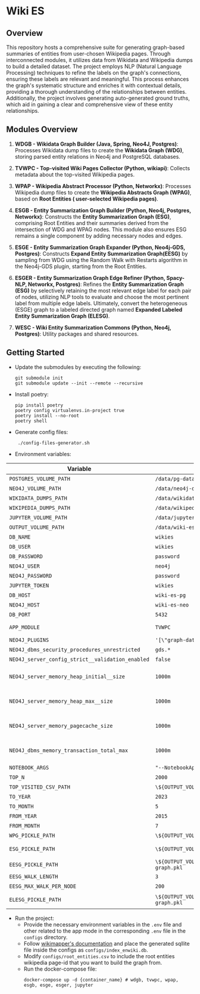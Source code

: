 # Wiki ES

## Overview

This repository hosts a comprehensive suite for generating graph-based summaries of entities from user-chosen Wikipedia
pages. Through interconnected modules, it utilizes data from Wikidata and Wikipedia dumps to build a detailed dataset.
The project employs NLP (Natural Language Processing) techniques to refine the labels on the graph's connections,
ensuring these labels are relevant and meaningful. This process enhances the graph's systematic structure and enriches
it with contextual details, providing a thorough understanding of the relationships between entities.
Additionally, the project involves generating auto-generated ground truths, which aid in gaining a clear and
comprehensive view of these entity relationships.

## Modules Overview

1. **WDGB - Wikidata Graph Builder (Java, Spring, Neo4J, Postgres)**:
   Processes Wikidata dump files to create the **Wikidata Graph (WDG)**, storing parsed entity relations in Neo4j and
   PostgreSQL databases.

2. **TVWPC - Top-visited Wiki Pages Collector (Python, wikiapi)**:
   Collects metadata about the top-visited Wikipedia pages.

3. **WPAP - Wikipedia Abstract Processor (Python, Networkx)**:
   Processes Wikipedia dump files to create the **Wikipedia Abstracts Graph (WPAG)**, based on **Root Entities (
   user-selected Wikipedia pages)**.

4. **ESGB - Entity Summarization Graph Builder (Python, Neo4j, Postgres, Networkx)**:
   Constructs the **Entity Summarization Graph (ESG)**, comprising Root Entities and their summaries derived from the
   intersection of WDG and WPAG nodes. This module also ensures ESG remains a single component by adding necessary nodes
   and edges.

5. **ESGE - Entity Summarization Graph Expander (Python, Neo4j-GDS, Postgres)**:
   Constructs **Expand Entity Summarization Graph(EESG)** by sampling from WDG using the Random Walk with Restarts
   algorithm in the Neo4j-GDS plugin, starting from
   the Root Entities.

6. **ESGER - Entity Summarization Graph Edge Refiner (Python, Spacy-NLP, Networkx, Postgres)**:
   Refines the **Entity Summarization Graph (ESG)** by selectively retaining the most relevant edge label for each
   pair of nodes, utilizing NLP tools to evaluate and choose the most pertinent label from multiple edge labels.
   Ultimately, convert the heterogeneous (ESGE) graph to a labeled directed graph named **Expanded Labeled Entity
   Summarization Graph (ELESG)**.

7. **WESC - Wiki Entity Summarization Commons (Python, Neo4j, Postgres)**:
   Utility packages and shared resources.

## Getting Started

- Update the submodules by executing the following:
   ```shell
   git submodule init
   git submodule update --init --remote --recursive
   ```
- Install poetry:
  ```shell
  pip install poetry
  poetry config virtualenvs.in-project true
  poetry install --no-root
  poetry shell
  ```
- Generate config files:
  ```shell
   ./config-files-generator.sh
    ```
- Environment variables:

| Variable                                         | Default                                                                  | File                  | Description                                                                                                                   |
|--------------------------------------------------|--------------------------------------------------------------------------|-----------------------|-------------------------------------------------------------------------------------------------------------------------------| 
| `POSTGRES_VOLUME_PATH`                           | `/data/pg-data`                                                          | `.env`                | PG container volume path                                                                                                      |
| `NEO4J_VOLUME_PATH`                              | `/data/neo4j-data`                                                       | `.env`                | Neo4j container volume path                                                                                                   |
| `WIKIDATA_DUMPS_PATH`                            | `/data/wikidata/articles/`                                               | `.env`                | Wikidata raw dumps path                                                                                                       |
| `WIKIPEDIA_DUMPS_PATH`                           | `/data/wikipedia/articles/`                                              | `.env`                | Wikipedia raw dumps path                                                                                                      |
| `JUPYTER_VOLUME_PATH`                            | `/data/jupyter-data`                                                     | `.env`                | Jupyter container path                                                                                                        |
| `OUTPUT_VOLUME_PATH`                             | `/data/wiki-es-output`                                                   | `.env`                | Project output directory                                                                                                      |
| `DB_NAME`                                        | `wikies`                                                                 | `.env`                | PG database name                                                                                                              |
| `DB_USER`                                        | `wikies`                                                                 | `.env`                | PG username                                                                                                                   |
| `DB_PASSWORD`                                    | `password`                                                               | `.env`                | PG password                                                                                                                   |
| `NEO4J_USER`                                     | `neo4j`                                                                  | `.env`                | Neo4j user                                                                                                                    |
| `NEO4J_PASSWORD`                                 | `password`                                                               | `.env`                | Neo4j password                                                                                                                |
| `JUPYTER_TOKEN`                                  | `wikies`                                                                 | `.env`                | Jupyter server auth token                                                                                                     |
| `DB_HOST`                                        | `wiki-es-pg`                                                             | `.env`                | PG host name                                                                                                                  |
| `NEO4J_HOST`                                     | `wiki-es-neo`                                                            | `.env`                | Neo4j host name                                                                                                               |
| `DB_PORT`                                        | `5432`                                                                   | `.env`                | PG port number                                                                                                                |
| `APP_MODULE`                                     | `TVWPC`                                                                  | `.env`                | Application mode to run `TVWPC`, `WPAP`,`ESGB`,`ESGE`, or `ESGER`                                                             |
| `NEO4J_PLUGINS`                                  | `'[\"graph-data-science\",\"apoc\"]'`                                    | `configs/neo4j.env`   | Neo4j active plugins                                                                                                          |
| `NEO4J_dbms_security_procedures_unrestricted`    | `gds.*`                                                                  | `configs/neo4j.env`   | GDS security restriction                                                                                                      |
| `NEO4J_server_config_strict__validation_enabled` | `false`                                                                  | `configs/neo4j.env`   | Neo4j strict validation                                                                                                       |
| `NEO4J_server_memory_heap_initial__size`         | `1000m`                                                                  | `configs/neo4j.env`   | https://neo4j.com/docs/operations-manual/current/configuration/configuration-settings/#config_server.memory.heap.initial_size |
| `NEO4J_server_memory_heap_max__size`             | `1000m`                                                                  | `configs/neo4j.env`   | https://neo4j.com/docs/operations-manual/current/configuration/configuration-settings/#config_server.memory.heap.max_size     |
| `NEO4J_server_memory_pagecache_size`             | `1000m`                                                                  | `configs/neo4j.env`   | https://neo4j.com/docs/operations-manual/current/configuration/configuration-settings/#config_server.memory.pagecache.size    |
| `NEO4J_dbms_memory_transaction_total_max`        | `1000m`                                                                  | `configs/neo4j.env`   | https://neo4j.com/docs/operations-manual/current/configuration/configuration-settings/#config_db.memory.transaction.total.max |
| `NOTEBOOK_ARGS`                                  | `"--NotebookApp.token='${JUPYTER_TOKEN}'"`                               | `configs/jupyter.env` | Notebook Args                                                                                                                 |
| `TOP_N`                                          | `2000`                                                                   | `configs/tvwpc.env`   | Maximum top N number to keep                                                                                                  |
| `TOP_VISITED_CSV_PATH`                           | `\${OUTPUT_VOLUME_PATH}/top_\${TOP_N}_visited_wikipedia_pages.csv`       | `configs/tvwpc.env`   | Top N pages output file                                                                                                       |
| `TO_YEAR`                                        | `2023`                                                                   | `configs/tvwpc.env`   | End year for top visited pages                                                                                                |
| `TO_MONTH`                                       | `5`                                                                      | `configs/tvwpc.env`   | End month for top visited pages                                                                                               |
| `FROM_YEAR`                                      | `2015`                                                                   | `configs/tvwpc.env`   | Start year for top visited pages                                                                                              |
| `FROM_MONTH`                                     | `7`                                                                      | `configs/tvwpc.env`   | Start month for top visited pages                                                                                             |
| `WPG_PICKLE_PATH`                                | `\${OUTPUT_VOLUME_PATH}/wikipedia-abstract-graph.pkl`                    | `configs/wpap.env`    | Wikipedia abstract pickle file path                                                                                           |
| `ESG_PICKLE_PATH`                                | `\${OUTPUT_VOLUME_PATH}/entity-summarization-multi-graph.pkl`            | `configs/esgb.env`    | Wikidata graph and Wikipedia abstract graph intersection graph pickle file                                                    |
| `EESG_PICKLE_PATH`                               | `\${OUTPUT_VOLUME_PATH}/expanded-entity-summarization-multi-graph.pkl`   | `configs/esge.env`    | Expanded ES graph pickle file                                                                                                 |
| `EESG_WALK_LENGTH`                               | `3`                                                                      | `configs/esge.env`    | Random walk path length                                                                                                       |
| `EESG_MAX_WALK_PER_NODE`                         | `200`                                                                    | `configs/esge.env`    | Number of paths from each target node to run                                                                                  |
| `ELESG_PICKLE_PATH`                              | `\${OUTPUT_VOLUME_PATH}/expanded-labeled-entity-summarization-graph.pkl` | `configs/esger.env`   | Expanded labeled digraph pickle path (the final output)                                                                       |

- Run the project:
    - Provide the necessary environment variables in the `.env` file and other related to the app mode in the
      corresponding `.env` file in the `configs` directory.
    - Follow [wikimapper's documentation](https://github.com/jcklie/wikimapper) and place the generated sqllite file
      inside the configs as `configs/index_enwiki.db`.
    - Modify `configs/root_entities.csv` to include the root entities wikipedia page-id that you want to build the graph from.
    - Run the docker-compose file:
      ```shell
      docker-compose up -d {container_name} # wdgb, tvwpc, wpap, esgb, esge, esger, jupyter
      ```